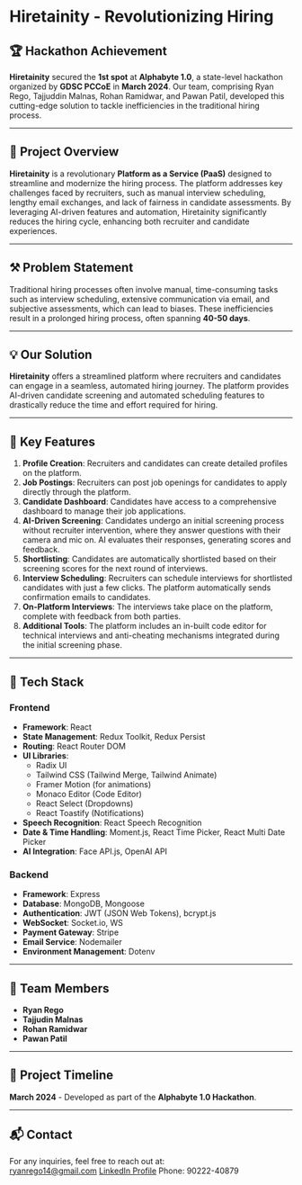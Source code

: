 # Hiretainity - Revolutionizing Hiring

## 🏆 Hackathon Achievement
**Hiretainity** secured the **1st spot** at **Alphabyte 1.0**, a state-level hackathon organized by **GDSC PCCoE** in **March 2024**. Our team, comprising Ryan Rego, Tajjuddin Malnas, Rohan Ramidwar, and Pawan Patil, developed this cutting-edge solution to tackle inefficiencies in the traditional hiring process.

---

## 📢 Project Overview
**Hiretainity** is a revolutionary **Platform as a Service (PaaS)** designed to streamline and modernize the hiring process. The platform addresses key challenges faced by recruiters, such as manual interview scheduling, lengthy email exchanges, and lack of fairness in candidate assessments. By leveraging AI-driven features and automation, Hiretainity significantly reduces the hiring cycle, enhancing both recruiter and candidate experiences.

---

## ⚒ Problem Statement
Traditional hiring processes often involve manual, time-consuming tasks such as interview scheduling, extensive communication via email, and subjective assessments, which can lead to biases. These inefficiencies result in a prolonged hiring process, often spanning **40-50 days**.

---

## 💡 Our Solution
**Hiretainity** offers a streamlined platform where recruiters and candidates can engage in a seamless, automated hiring journey. The platform provides AI-driven candidate screening and automated scheduling features to drastically reduce the time and effort required for hiring.

---

## 📍 Key Features

1. **Profile Creation**: Recruiters and candidates can create detailed profiles on the platform.
2. **Job Postings**: Recruiters can post job openings for candidates to apply directly through the platform.
3. **Candidate Dashboard**: Candidates have access to a comprehensive dashboard to manage their job applications.
4. **AI-Driven Screening**: Candidates undergo an initial screening process without recruiter intervention, where they answer questions with their camera and mic on. AI evaluates their responses, generating scores and feedback.
5. **Shortlisting**: Candidates are automatically shortlisted based on their screening scores for the next round of interviews.
6. **Interview Scheduling**: Recruiters can schedule interviews for shortlisted candidates with just a few clicks. The platform automatically sends confirmation emails to candidates.
7. **On-Platform Interviews**: The interviews take place on the platform, complete with feedback from both parties.
8. **Additional Tools**: The platform includes an in-built code editor for technical interviews and anti-cheating mechanisms integrated during the initial screening phase.

---

## 🚀 Tech Stack

### **Frontend**
- **Framework**: React
- **State Management**: Redux Toolkit, Redux Persist
- **Routing**: React Router DOM
- **UI Libraries**: 
  - Radix UI
  - Tailwind CSS (Tailwind Merge, Tailwind Animate)
  - Framer Motion (for animations)
  - Monaco Editor (Code Editor)
  - React Select (Dropdowns)
  - React Toastify (Notifications)
- **Speech Recognition**: React Speech Recognition
- **Date & Time Handling**: Moment.js, React Time Picker, React Multi Date Picker
- **AI Integration**: Face API.js, OpenAI API

### **Backend**
- **Framework**: Express
- **Database**: MongoDB, Mongoose
- **Authentication**: JWT (JSON Web Tokens), bcrypt.js
- **WebSocket**: Socket.io, WS
- **Payment Gateway**: Stripe
- **Email Service**: Nodemailer
- **Environment Management**: Dotenv

  
---

## 👥 Team Members
- **Ryan Rego**  
- **Tajjudin Malnas**  
- **Rohan Ramidwar**  
- **Pawan Patil**  

---

## 📆 Project Timeline
**March 2024** - Developed as part of the **Alphabyte 1.0 Hackathon**.

---

## 📬 Contact
For any inquiries, feel free to reach out at:  
ryanrego14@gmail.com
[LinkedIn Profile](https://www.linkedin.com/in/ryan-rego-pccoe/)
Phone: 90222-40879

